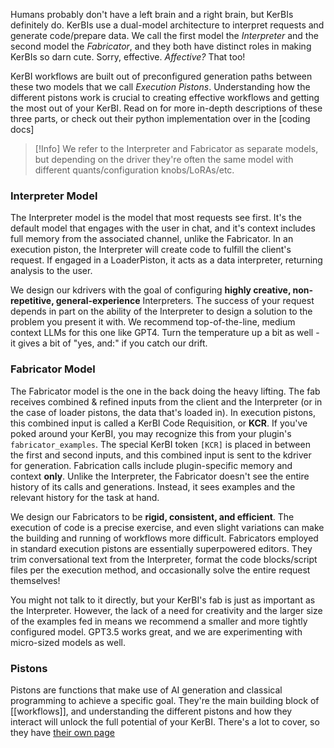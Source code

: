 
Humans probably don't have a left brain and a right brain, but KerBIs definitely do. KerBIs use a dual-model architecture to interpret requests and generate code/prepare data. We call the first model the *Interpreter* and the second model the *Fabricator*, and they both have distinct roles in making KerBIs so darn cute. Sorry, effective. *Affective?* That too!

KerBI workflows are built out of preconfigured generation paths between these two models that we call *Execution Pistons*. Understanding how the different pistons work is crucial to creating effective workflows and getting the most out of your KerBI. Read on for more in-depth descriptions of these three parts, or check out their python implementation over in the [coding docs]

> [!Info]
> We refer to the Interpreter and Fabricator as separate models, but depending on the driver they're often the same model with different quants/configuration knobs/LoRAs/etc.

### Interpreter Model
The Interpreter model is the model that most requests see first. It's the default model that engages with the user in chat, and it's context includes full memory from the associated channel, unlike the Fabricator. In an execution piston, the Interpreter will create code to fulfill the client's request. If engaged in a LoaderPiston, it acts as a data interpreter, returning analysis to the user. 

We design our kdrivers with the goal of configuring **highly creative, non-repetitive, general-experience** Interpreters. The success of your request depends in part on the ability of the Interpreter to design a solution to the problem you present it with. We recommend top-of-the-line, medium context LLMs for this one like GPT4. Turn the temperature up a bit as well - it gives a bit of "yes, and:" if you catch our drift.

### Fabricator Model
The Fabricator model is the one in the back doing the heavy lifting. The fab receives combined & refined inputs from the client and the Interpreter (or in the case of loader pistons, the data that's loaded in). In execution pistons, this combined input is called a KerBI Code Requisition, or **KCR**. If you've poked around your KerBI, you may recognize this from your plugin's `fabricator_examples`. The special KerBI token `[KCR]` is placed in between the first and second inputs, and this combined input is sent to the kdriver for generation. Fabrication calls include plugin-specific memory and context **only**. Unlike the Interpreter, the Fabricator doesn't see the entire history of its calls and generations. Instead, it sees examples and the relevant history for the task at hand.

We design our Fabricators to be **rigid, consistent, and efficient**. The execution of code is a precise exercise, and even slight variations can make the building and running of workflows more difficult. Fabricators employed in standard execution pistons are essentially superpowered editors. They trim conversational text from the Interpreter, format the code blocks/script files per the execution method, and occasionally solve the entire request themselves! 

You might not talk to it directly, but your KerBI's fab is just as important as the Interpreter. However, the lack of a need for creativity and the larger size of the examples fed in means we recommend a smaller and more tightly configured model. GPT3.5 works great, and we are experimenting with micro-sized models as well.

### Pistons
Pistons are functions that make use of AI generation and classical programming to achieve a specific goal. They're the main building block of [[workflows]], and understanding the different pistons and how they interact will unlock the full potential of your KerBI. There's a lot to cover, so they have [their own page](Pistons)

